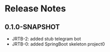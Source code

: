 # Release Notes

## 0.1.0-SNAPSHOT

* JRTB-2: added stub telegram bot
* JRTB-0: added SpringBoot skeleton project0
